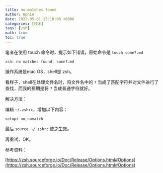 ```yaml
---
title: no matches found
author: Uphie
date: 2022-05-01 13:10:00 +0800
categories: [技术]
tags: [zsh]
math: true
toc: true
---
```


笔者在使用 touch 命令时，提示如下错误，原始命令是 `touch some?.md`
```
zsh: no matches found: some?.md 
```
操作系统是mac OS，shell是 zsh。

看样子，shell在处理文件名时，将文件名中的 `?` 当成了匹配字符并对文件进行了查找，而我的预期是将 `?` 当成普通字符就好。


解决方法：

编辑 `~/.zshrc`，增加以下内容：
```
setopt no_nomatch
```
最后 `source ~/.zshrc` 使之生效。

再重试，OK。

参考资料：

[https://zsh.sourceforge.io/Doc/Release/Options.html#Options](https://zsh.sourceforge.io/Doc/Release/Options.html#Options)